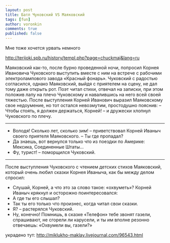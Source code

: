```yaml
---
layout: post
title: Батл Чуковский VS Маяковский
tags: [fun]
author: voronkin
comments: true
published: false
---
```


Мне тоже хочется урвать немного 



http://terijoki.spb.ru/history/templ.php?page=chuckmaj&lang=ru


Маяковский как-то, после бурно проведенной ночи, попросил Корнея Ивановича Чуковского выступить вместе с ним на встрече с рабочими электролампового завода «Красный фонарь». Чуковский с радостью согласился, однако Маяковский, выйдя с приятелем на сцену, не дал тому даже открыть рот. Поэт читал стихи, отвечал на записки, при этом положив лапу на плечо Чуковскому и навалившись на него всей своей тяжестью. 
После выступления Корней Иванович выразил Маяковскому свое недоумение, но тот остался невозмутим, простодушно пояснив:
– Чтобы стоять, я должен держаться, Корней! – и дружески хлопнул Чуковского по плечу.

* * *
- Володя! Сколько лет, сколько зим! – приветствовал Корней Иваныч своего приятеля Маяковского. – Ты где пропадал?
- Да знаешь, вот вернулся только что из поездки по Америке: Мексика, Соединенные Штаты…
- Фу, турист! – поморщился Чуковский.

* * *
После выступления Чуковского с чтением детских стихов Маяковский, который очень любил сказки Корнея Иваныча, как бы между делом спросил:
- Слушай, Корней, а что это за слово такое: «охвуметь»?
Корней Иваныч крякнул и осторожно поинтересовался:
- А где ты его слышал? 
- Так ты его только что произнес, когда читал свои сказки.
- Я? – растерялся Чуковский.
- Ну, конечно! Помнишь, в сказке «Телефон» тебе звонят газели, спрашивают, не сгорели ли карусели, и ты им вполне резонно отвечаешь: «Охвумели вы, газели?»

украдено тут: http://miklukho-maklay.livejournal.com/96543.html
